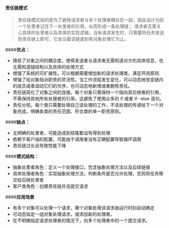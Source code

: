 #### 责任链模式
> 责任链模式指的是为了避免请求者与多个处理者耦合在一起，因此设计为前一个处里者记住下一处里者的引用，从而形成一条处理链；
请求者无需关心具体的处里者以及具体的实现逻辑，当有请求发生时，只需要将任务发送到责任链上即可，它会沿着该链直到有对象处理它为止。

####**优点：**
- 降低了对象之间的耦合度，使得发送者与请求者无需知道对方的具体信息，也无需知道链结构以及具体的处理方式
- 增强了系统的可扩展性。可以根据需要增加新的请求处理类，满足开闭原则.
- 增强了给对象指派职责的灵活性。当工作流程发生变化，可以动态地改变链内的成员或者调动它们的次序，也可动态地新增或者删除责任。
- 责任链简化了对象之间的连接。每个对象只需保持一个指向其后继者的引用，不需保持其他所有处理者的引用，这避免了使用众多的 if 或者 if···else 语句。
- 责任分担。每个类只需要处理自己该处理的工作，不该处理的传递给下一个对象完成，明确各类的责任范围，符合类的单一职责原则。

####**缺点：**
- 无明确的处里者，可能造成到结尾都没有得到处理
- 依赖于客户端的配置，可能由于调用者没有正确配置导致循环调用
- 责任链过长会导致性能下降


####**模式结构：**
- 抽象处里者角色：定义一个处理接口，包含抽象处理方法以及后续链接
- 具体处理者角色：实现抽象处理方法，判断条件是否允许处理，否则将任务移交给后继处里者
- 客户类角色：创建责任链并且提交请求

####**应用场景**
- 有多个对象可以处理一个请求，哪个对象处理该请求由运行时刻自动确定
- 可动态指定一组对象处理请求，或添加新的处理者。
- 在不明确指定请求处理者的情况下，向多个处理者中的一个提交请求。